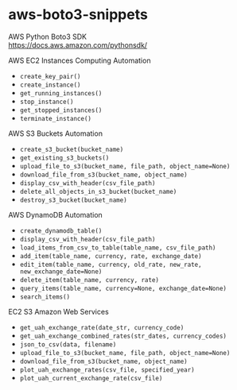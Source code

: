 # aws-boto3-snippets
AWS Python Boto3 SDK  
https://docs.aws.amazon.com/pythonsdk/

AWS EC2 Instances Computing Automation  
* `create_key_pair()`  
* `create_instance()`  
* `get_running_instances()`  
* `stop_instance()`  
* `get_stopped_instances()`  
* `terminate_instance()`  

AWS S3 Buckets Automation  
* `create_s3_bucket(bucket_name)`  
* `get_existing_s3_buckets()`  
* `upload_file_to_s3(bucket_name, file_path, object_name=None)`  
* `download_file_from_s3(bucket_name, object_name)`  
* `display_csv_with_header(csv_file_path)`  
* `delete_all_objects_in_s3_bucket(bucket_name)`  
* `destroy_s3_bucket(bucket_name)`  

AWS DynamoDB Automation  
* `create_dynamodb_table()`  
* `display_csv_with_header(csv_file_path)`  
* `load_items_from_csv_to_table(table_name, csv_file_path)`  
* `add_item(table_name, currency, rate, exchange_date)`  
* `edit_item(table_name, currency, old_rate, new_rate, new_exchange_date=None)`  
* `delete_item(table_name, currency, rate)`  
* `query_items(table_name, currency=None, exchange_date=None)`  
* `search_items()`  

EC2 S3 Amazon Web Services  
* `get_uah_exchange_rate(date_str, currency_code)`  
* `get_uah_exchange_combined_rates(str_dates, currency_codes)`  
* `json_to_csv(data, filename)`  
* `upload_file_to_s3(bucket_name, file_path, object_name=None)`  
* `download_file_from_s3(bucket_name, object_name)`  
* `plot_uah_exchange_rates(csv_file, specified_year)`  
* `plot_uah_current_exchange_rate(csv_file)`
